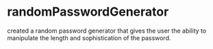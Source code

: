 # randomPasswordGenerator
created a random password generator that gives the user the ability to manipulate the length and sophistication of the password.